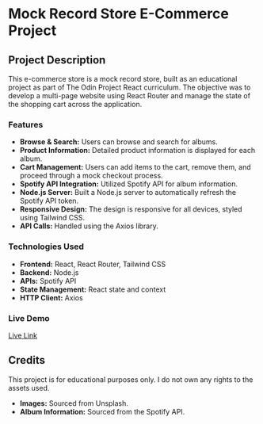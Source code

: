 # Mock Record Store E-Commerce Project

## Project Description

This e-commerce store is a mock record store, built as an educational project as part of The Odin Project React curriculum. The objective was to develop a multi-page website using React Router and manage the state of the shopping cart across the application.

### Features

- **Browse & Search:** Users can browse and search for albums.
- **Product Information:** Detailed product information is displayed for each album.
- **Cart Management:** Users can add items to the cart, remove them, and proceed through a mock checkout process.
- **Spotify API Integration:** Utilized Spotify API for album information.
- **Node.js Server:** Built a Node.js server to automatically refresh the Spotify API token.
- **Responsive Design:** The design is responsive for all devices, styled using Tailwind CSS.
- **API Calls:** Handled using the Axios library.

### Technologies Used

- **Frontend:** React, React Router, Tailwind CSS
- **Backend:** Node.js
- **APIs:** Spotify API
- **State Management:** React state and context
- **HTTP Client:** Axios

### Live Demo

[Live Link](https://record-store-lemon.vercel.app/)

## Credits

This project is for educational purposes only. I do not own any rights to the assets used.

- **Images:** Sourced from Unsplash.
- **Album Information:** Sourced from the Spotify API.
